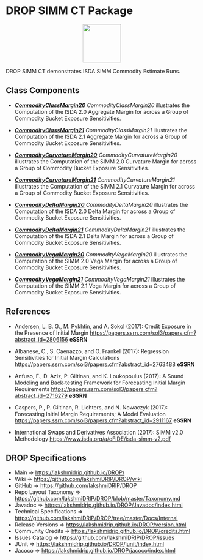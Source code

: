 # DROP SIMM CT Package

<p align="center"><img src="https://github.com/lakshmiDRIP/DROP/blob/master/DRIP_Logo.gif?raw=true" width="100"></p>

DROP SIMM CT demonstrates ISDA SIMM Commodity Estimate Runs.


## Class Components

 * [***CommodityClassMargin20***](https://github.com/lakshmiDRIP/DROP/tree/master/src/main/java/org/drip/sample/simmct/CommodityClassMargin20.java)
 <i>CommodityClassMargin20</i> illustrates the Computation of the ISDA 2.0 Aggregate Margin for across a Group of Commodity Bucket Exposure Sensitivities.

 * [***CommodityClassMargin21***](https://github.com/lakshmiDRIP/DROP/tree/master/src/main/java/org/drip/sample/simmct/CommodityClassMargin21.java)
 <i>CommodityClassMargin21</i> illustrates the Computation of the ISDA 2.1 Aggregate Margin for across a Group of Commodity Bucket Exposure Sensitivities.

 * [***CommodityCurvatureMargin20***](https://github.com/lakshmiDRIP/DROP/tree/master/src/main/java/org/drip/sample/simmct/CommodityCurvatureMargin20.java)
 <i>CommodityCurvatureMargin20</i> illustrates the Computation of the SIMM 2.0 Curvature Margin for across a Group of Commodity Bucket Exposure Sensitivities.

 * [***CommodityCurvatureMargin21***](https://github.com/lakshmiDRIP/DROP/tree/master/src/main/java/org/drip/sample/simmct/CommodityCurvatureMargin21.java)
 <i>CommodityCurvatureMargin21</i> illustrates the Computation of the SIMM 2.1 Curvature Margin for across a Group of Commodity Bucket Exposure Sensitivities.

 * [***CommodityDeltaMargin20***](https://github.com/lakshmiDRIP/DROP/tree/master/src/main/java/org/drip/sample/simmct/CommodityDeltaMargin20.java)
 <i>CommodityDeltaMargin20</i> illustrates the Computation of the ISDA 2.0 Delta Margin for across a Group of Commodity Bucket Exposure Sensitivities.

 * [***CommodityDeltaMargin21***](https://github.com/lakshmiDRIP/DROP/tree/master/src/main/java/org/drip/sample/simmct/CommodityDeltaMargin21.java)
 <i>CommodityDeltaMargin21</i> illustrates the Computation of the ISDA 2.1 Delta Margin for across a Group of Commodity Bucket Exposure Sensitivities.

 * [***CommodityVegaMargin20***](https://github.com/lakshmiDRIP/DROP/tree/master/src/main/java/org/drip/sample/simmct/CommodityVegaMargin20.java)
 <i>CommodityVegaMargin20</i> illustrates the Computation of the SIMM 2.0 Vega Margin for across a Group of Commodity Bucket Exposure Sensitivities.

 * [***CommodityVegaMargin21***](https://github.com/lakshmiDRIP/DROP/tree/master/src/main/java/org/drip/sample/simmct/CommodityVegaMargin21.java)
 <i>CommodityVegaMargin21</i> illustrates the Computation of the SIMM 2.1 Vega Margin for across a Group of Commodity Bucket Exposure Sensitivities.


## References

 * Andersen, L. B. G., M. Pykhtin, and A. Sokol (2017): Credit Exposure in the Presence of Initial Margin https://papers.ssrn.com/sol3/papers.cfm?abstract_id=2806156 <b>eSSRN</b>

 * Albanese, C., S. Caenazzo, and O. Frankel (2017): Regression Sensitivities for Initial Margin Calculations https://papers.ssrn.com/sol3/papers.cfm?abstract_id=2763488 <b>eSSRN</b>

 * Anfuso, F., D. Aziz, P. Giltinan, and K. Loukopoulus (2017): A Sound Modeling and Back-testing Framework for Forecasting Initial Margin Requirements https://papers.ssrn.com/sol3/papers.cfm?abstract_id=2716279 <b>eSSRN</b>

 * Caspers, P., P. Giltinan, R. Lichters, and N. Nowaczyk (2017): Forecasting Initial Margin Requirements; A Model Evaluation https://papers.ssrn.com/sol3/papers.cfm?abstract_id=2911167 <b>eSSRN</b>

 * International Swaps and Derivatives Association (2017): SIMM v2.0 Methodology https://www.isda.org/a/oFiDE/isda-simm-v2.pdf


## DROP Specifications

 * Main                     => https://lakshmidrip.github.io/DROP/
 * Wiki                     => https://github.com/lakshmiDRIP/DROP/wiki
 * GitHub                   => https://github.com/lakshmiDRIP/DROP
 * Repo Layout Taxonomy     => https://github.com/lakshmiDRIP/DROP/blob/master/Taxonomy.md
 * Javadoc                  => https://lakshmidrip.github.io/DROP/Javadoc/index.html
 * Technical Specifications => https://github.com/lakshmiDRIP/DROP/tree/master/Docs/Internal
 * Release Versions         => https://lakshmidrip.github.io/DROP/version.html
 * Community Credits        => https://lakshmidrip.github.io/DROP/credits.html
 * Issues Catalog           => https://github.com/lakshmiDRIP/DROP/issues
 * JUnit                    => https://lakshmidrip.github.io/DROP/junit/index.html
 * Jacoco                   => https://lakshmidrip.github.io/DROP/jacoco/index.html
